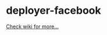 # deployer-facebook

[Check wiki for more...](https://github.com/gytsoft/deployer-facebook/wiki/Facebook-Settings-Setup)
